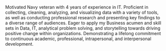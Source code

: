Motivated Navy veteran with 4 years of experience in IT. Proficient in collecting, cleaning, analyzing, and visualizing data with a variety of tools, as well as conducting professional research and presenting key findings to a diverse range of audiences. Eager to apply my Business acumen and skill sets in Data, IT, analytical problem solving, and storytelling towards driving positive change within organizations. Demonstrating a lifelong commitment to continuous academic, professional, intrapersonal, and interpersonal development.

<!---
thomascowart/thomascowart is a ✨ special ✨ repository because its `README.md` (this file) appears on your GitHub profile.
You can click the Preview link to take a look at your changes.
--->
